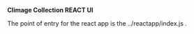 
**Climage Collection REACT UI**

The point of entry for the react app is the ../reactapp/index.js .
